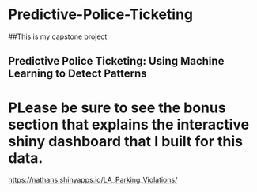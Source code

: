 # Predictive-Police-Ticketing


##This is my capstone project 
## Predictive Police Ticketing:  Using Machine Learning to Detect Patterns

# PLease be sure to see the bonus section that explains the interactive shiny dashboard that I built for this data.


https://nathans.shinyapps.io/LA_Parking_Violations/
